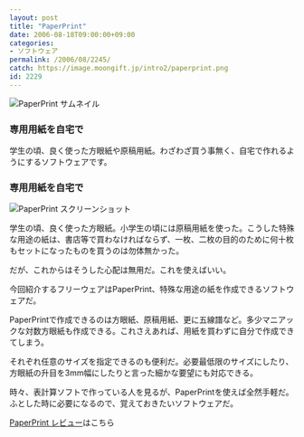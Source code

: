 ```yaml
---
layout: post
title: "PaperPrint"
date: 2006-08-18T09:00:00+09:00
categories:
- ソフトウェア
permalink: /2006/08/2245/
catch: https://image.moongift.jp/intro2/paperprint.png
id: 2229
---
```

 ![PaperPrint サムネイル](https://image.moongift.jp/intro2/paperprint.t.png "PaperPrint サムネイル")
  

### 専用用紙を自宅で
  
学生の頃、良く使った方眼紙や原稿用紙。わざわざ買う事無く、自宅で作れるようにするソフトウェアです。  
<!--more-->  

### 専用用紙を自宅で
  

![PaperPrint スクリーンショット](https://image.moongift.jp/intro2/paperprint.png "PaperPrint スクリーンショット")

  

学生の頃、良く使った方眼紙。小学生の頃には原稿用紙を使った。こうした特殊な用途の紙は、書店等で買わなければならず、一枚、二枚の目的のために何十枚もセットになったものを買うのは勿体無かった。

  

だが、これからはそうした心配は無用だ。これを使えばいい。

  

今回紹介するフリーウェアはPaperPrint、特殊な用途の紙を作成できるソフトウェアだ。

  

PaperPrintで作成できるのは方眼紙、原稿用紙、更に五線譜など。多少マニアックな対数方眼紙も作成できる。これさえあれば、用紙を買わずに自分で作成できてしまう。

  

それぞれ任意のサイズを指定できるのも便利だ。必要最低限のサイズにしたり、方眼紙の升目を3mm幅にしたりと言った細かな要望にも対応できる。

  

時々、表計算ソフトで作っている人を見るが、PaperPrintを使えば全然手軽だ。ふとした時に必要になるので、覚えておきたいソフトウェアだ。

  

[PaperPrint レビュー](http://oss.moongift.jp/review/i-2246.html)はこちら

